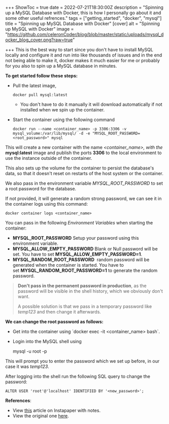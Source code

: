 +++
ShowToc = true
date = 2022-07-21T18:30:00Z
description = "Spinning up a MySQL Database with Docker, this is how I personally go about it and some other useful refrences."
tags = ["getting_started", "docker", "mysql"]
title = "Spinning up MySQL Database with Docker"
[cover]
alt = "Spinning up MySQL with Docker"
image = "https://github.com/celeronCoder/blog/blob/master/static/uploads/mysql_docker_blog_cover.png?raw=true"

+++
This is the best way to start since you don't have to install MySQL locally and configure it and run into like thousands of issues and in the end not being able to make it, docker makes it much easier for me or probably for you also to spin up a MySQL database in minutes.

**To get started follow these steps:**

* Pull the latest image,

      docker pull mysql:latest
  * You don't have to do it manually it will download automatically if not installed when we spin up the container.
* Start the container using the following command

      docker run --name <container_name> -p 3306:3306 -v mysql_volume:/var/lib/mysql/ -d -e "MYSQL_ROOT_PASSWORD=<root_password>" mysql

This will create a new container with the name _<container_name>, with the_ **mysql:latest** image and publish the ports **3306** to the local environment to use the instance outside of the container.

This also sets up the volume for the container to persist the database's data, so that it doesn't reset on restarts of the host system or the container.

We also pass in the environment variable _MYSQL_ROOT_PASSWORD_ to set a root password for the database.

If not provided, it will generate a random strong password, we can see it in the container logs using this command:

    docker container logs <container_name>

You can pass in the following _Environment Variables_ when starting the container:

* **MYSQL_ROOT_PASSWORD** Setup your password using this environment variable.
* **MYSQL_ALLOW_EMPTY_PASSWORD** Blank or Null password will be set. You have to set **MYSQL_ALLOW_EMPTY_PASSWORD=1**.
* **MYSQL_RANDOM_ROOT_PASSWORD**  random password will be generated when the container is started. You have to set **MYSQL_RANDOM_ROOT_PASSWORD=1** to generate the random password.

> **Don't pass in the permanent password in production**, as the password will be visible in the shell history, which we obviously don't want.
>
> A possible solution is that we pass in a temporary password like _temp123_ and then change it afterwards.

**We can change the root password as follows:**

* Get into the container using \`docker exec -it <container_name> bash\`.
* Login into the MySQL shell using

    mysql -u root -p

This will prompt you to enter the password which we set up before, in our case it was _temp123_.

After logging into the shell run the following SQL query to change the password:

    ALTER USER 'root'@'localhost' IDENTIFIED BY '<new_password>';

**References**:

* View [this](https://www.instapaper.com/read/1523582174/20140126 "Instapaper Read") article on Instapaper with notes.
* View the original one [here](https://ostechnix.com/setup-mysql-with-docker-in-linux "Original Article").